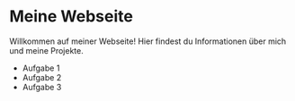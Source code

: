 # Meine Webseite

Willkommen auf meiner Webseite! Hier findest du Informationen über mich und meine Projekte.

- Aufgabe 1
- Aufgabe 2
- Aufgabe 3

